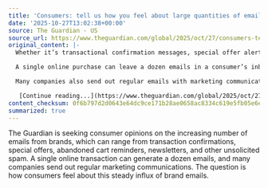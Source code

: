 ```yaml
---
title: 'Consumers: tell us how you feel about large quantities of emails from brands'
date: '2025-10-27T13:02:38+00:00'
source: The Guardian - US
source_url: https://www.theguardian.com/global/2025/oct/27/consumers-tell-us-how-you-feel-about-large-quantities-of-emails-from-brands
original_content: |-
  Whether it’s transactional confirmation messages, special offer alerts, abandoned cart reminders or newsletters, we’d like to hear what people make of the steady influx of emails from brands

  A single online purchase can leave a dozen emails in a consumer’s inbox: order confirmations, processing confirmations, courier handover confirmations, dispatch, transit and delivery confirmations as well as multiple prompts to review a purchase are now being sent out by many retailers for every online transaction.

  Many companies also send out regular emails with marketing communications such as welcome emails, newsletters, special offer alerts, abandoned cart reminders and other unsolicited spam.

   [Continue reading...](https://www.theguardian.com/global/2025/oct/27/consumers-tell-us-how-you-feel-about-large-quantities-of-emails-from-brands)
content_checksum: 0f6b797d2d0643e64dc9ce171b28ae0658ac8334c619e5fb05e6e580ed2425ff
summarized: true
---
```


The Guardian is seeking consumer opinions on the increasing number of emails from brands, which can range from transaction confirmations, special offers, abandoned cart reminders, newsletters, and other unsolicited spam. A single online transaction can generate a dozen emails, and many companies send out regular marketing communications. The question is how consumers feel about this steady influx of brand emails.